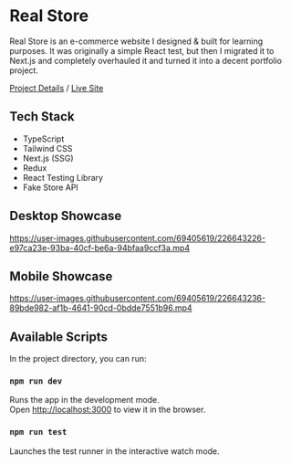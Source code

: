 # Real Store

Real Store is an e-commerce website I designed & built for learning purposes. It was originally a simple React test, but then I migrated it to Next.js and completely overhauled it and turned it into a decent portfolio project.

[Project Details](https://sanberk.dev/real-store/) / [Live Site](https://real-store.sanberk.dev/)

## Tech Stack
- TypeScript
- Tailwind CSS
- Next.js (SSG)
- Redux
- React Testing Library
- Fake Store API

## Desktop Showcase
https://user-images.githubusercontent.com/69405619/226643226-e97ca23e-93ba-40cf-be6a-94bfaa9ccf3a.mp4


## Mobile Showcase
https://user-images.githubusercontent.com/69405619/226643236-89bde982-af1b-4641-90cd-0bdde7551b96.mp4

## Available Scripts

In the project directory, you can run:

### `npm run dev`

Runs the app in the development mode.\
Open [http://localhost:3000](http://localhost:3000) to view it in the browser.

### `npm run test`

Launches the test runner in the interactive watch mode.
